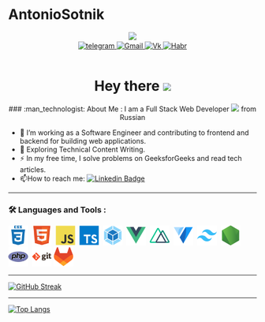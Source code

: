# AntonioSotnik
<div id="header" align="center">
  <img src="https://media.giphy.com/media/QNFhOolVeCzPQ2Mx85/giphy.gif" width="400"/>
  <div id="badges">
  <a href="https://t.me/antonioSotnik">
  <img src="https://img.shields.io/badge/Telegram-blue?logo=telegram&logoColor=white" height="20px" alt="telegram"/>
  </a>
  <a href="mailto:toxanetoxa@gmail.com">
    <img src="https://img.shields.io/badge/Gmail-white?logo=gmail" height="20px" alt="Gmail"/>
  </a>
  <a href="https://vk.com/antonio030">
    <img src="https://img.shields.io/badge/VKontakte-blue?style=for-the-badge&logo=vk&logoColor=white" height="20px" alt="Vk"/>
  </a>
  <a href="https://career.habr.com/anton-sotnik">
      <img src="https://img.shields.io/badge/HabrCareer-white?style=for-the-badge&logo=habr" height="20px" alt="Habr"/>
  </a>
</div>
<img src="https://komarev.com/ghpvc/?username=Toxanetoxa&style=flat-square&color=blue" height="20px" alt=""/>
<h1>
  Hey there
  <img src="https://media.giphy.com/media/hvRJCLFzcasrR4ia7z/giphy.gif" width="30px"/>
</h1>
</div> 

<div align="center">
### :man_technologist: About Me :
  I am a Full Stack Web Developer <img src="https://media.giphy.com/media/WUlplcMpOCEmTGBtBW/giphy.gif" width="30"> from Russian
</div>

- :telescope: I’m working as a Software Engineer and contributing to frontend and backend for building web applications.
- :seedling: Exploring Technical Content Writing.
- :zap: In my free time, I solve problems on GeeksforGeeks and read tech articles.
- :mailbox:How to reach me: [![Linkedin Badge](https://img.shields.io/badge/Telegram-blue?logo=telegram&logoColor=white)](https://t.me/antonioSotnik)

---

### :hammer_and_wrench: Languages and Tools :
<div>
  <img src="https://github.com/devicons/devicon/blob/master/icons/css3/css3-plain-wordmark.svg"  title="CSS3" alt="CSS" width="40" height="40"/>&nbsp;
  <img src="https://github.com/devicons/devicon/blob/master/icons/html5/html5-original.svg" title="HTML5" alt="HTML" width="40" height="40"/>&nbsp;
  <img src="https://github.com/devicons/devicon/blob/master/icons/javascript/javascript-original.svg" title="JavaScript" alt="JavaScript" width="40" height="40"/>&nbsp;
  <img src="https://github.com/devicons/devicon/blob/master/icons/typescript/typescript-original.svg" title="typescript" alt="typescript" width="40" height="40"/>&nbsp;
  <img src="https://github.com/devicons/devicon/blob/master/icons/webpack/webpack-original.svg" title="webpack" alt="webpack" width="40" height="40"/>&nbsp;
  <img src="https://github.com/devicons/devicon/blob/master/icons/vuejs/vuejs-original.svg" title="Vue" alt="Vue" width="40" height="40"/>&nbsp;
  <img src="https://github.com/devicons/devicon/blob/master/icons/nuxtjs/nuxtjs-original.svg" title="nuxtjs" alt="nuxtjs" width="40" height="40"/>&nbsp;
  <img src="https://github.com/devicons/devicon/blob/master/icons/vuetify/vuetify-original.svg" title="vuetify"  alt="vuetify" width="40" height="40"/>&nbsp;
  <img src="https://github.com/devicons/devicon/blob/master/icons/tailwindcss/tailwindcss-plain.svg" title="tailwindcss"  alt="tailwindcss" width="40" height="40"/>&nbsp;
  <img src="https://github.com/devicons/devicon/blob/master/icons/nodejs/nodejs-original.svg" title="NodeJS" alt="NodeJS" width="40" height="40"/>&nbsp;
  <img src="https://github.com/devicons/devicon/blob/master/icons/php/php-original.svg" title="php" alt="php" width="40" height="40"/>&nbsp;
  <img src="https://github.com/devicons/devicon/blob/master/icons/git/git-original-wordmark.svg" title="Git" alt="Git" width="40" height="40"/>
  <img src="https://github.com/devicons/devicon/blob/master/icons/gitlab/gitlab-original.svg" title="gitlab" alt="gitlab" width="40" height="40"/>
</div>

---

[![GitHub Streak](https://github-readme-streak-stats.herokuapp.com?user=Toxanetoxa&theme=dark&hide_border=true&border_radius=6&date_format=M%20j%5B%2C%20Y%5D&card_width=513)](https://git.io/streak-stats)

---

[![Top Langs](https://github-readme-stats.vercel.app/api/top-langs/?username=Toxanetoxa&theme=dark&hide_border=true)](https://github.com/anuraghazra/github-readme-stats)
